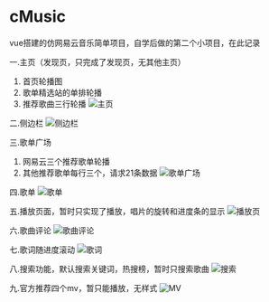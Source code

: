 # cMusic
vue搭建的仿网易云音乐简单项目，自学后做的第二个小项目，在此记录

一.主页（发现页，只完成了发现页，无其他主页）
  1. 首页轮播图
  2. 歌单精选站的单排轮播
  3. 推荐歌曲三行轮播
![主页](https://github.com/chino-1/cMusic/blob/master/build/README-image/%E5%8F%91%E7%8E%B0%E4%B8%BB%E9%A1%B5home.png?raw=true)

二.侧边栏
![侧边栏](https://github.com/chino-1/cMusic/blob/master/build/README-image/side%E4%BE%A7%E8%BE%B9%E6%A0%8F.png?raw=true)

三.歌单广场
  1. 网易云三个推荐歌单轮播
  2. 其他推荐歌单每行三个，请求21条数据
![歌单广场](https://github.com/chino-1/cMusic/blob/master/build/README-image/%E6%AD%8C%E5%8D%95%E5%B9%BF%E5%9C%BA.png?raw=true)

四.歌单
![歌单](https://github.com/chino-1/cMusic/blob/master/build/README-image/%E6%AD%8C%E5%8D%95.png?raw=true)

五.播放页面，暂时只实现了播放，唱片的旋转和进度条的显示
![播放页](https://github.com/chino-1/cMusic/blob/master/build/README-image/%E6%92%AD%E6%94%BE%E7%95%8C%E9%9D%A2.png?raw=true)

六.歌曲评论
![歌曲评论](https://github.com/chino-1/cMusic/blob/master/build/README-image/%E8%AF%84%E8%AE%BA%E9%A1%B5.png?raw=true)

七.歌词随进度滚动
![歌词](https://github.com/chino-1/cMusic/blob/master/build/README-image/%E6%AD%8C%E8%AF%8D.png?raw=true)

八.搜索功能，默认搜索关键词，热搜榜，暂时只搜索歌曲
![搜索](https://github.com/chino-1/cMusic/blob/master/build/README-image/%E6%90%9C%E7%B4%A2.png?raw=true)

九.官方推荐四个mv，暂只能播放，无样式
![MV](https://github.com/chino-1/cMusic/blob/master/build/README-image/%E6%8E%A8%E8%8D%90%E5%9B%9B%E4%B8%AAmv.png?raw=true)

  
  
  
  
